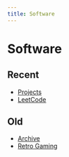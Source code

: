 ```yaml
---
title: Software
---
```


# Software

## Recent

- [Projects](/software/projects)
- [LeetCode](/software/leetcode)

## Old

- [Archive](/software/archive)
- [Retro Gaming](/software/retro-gaming)
